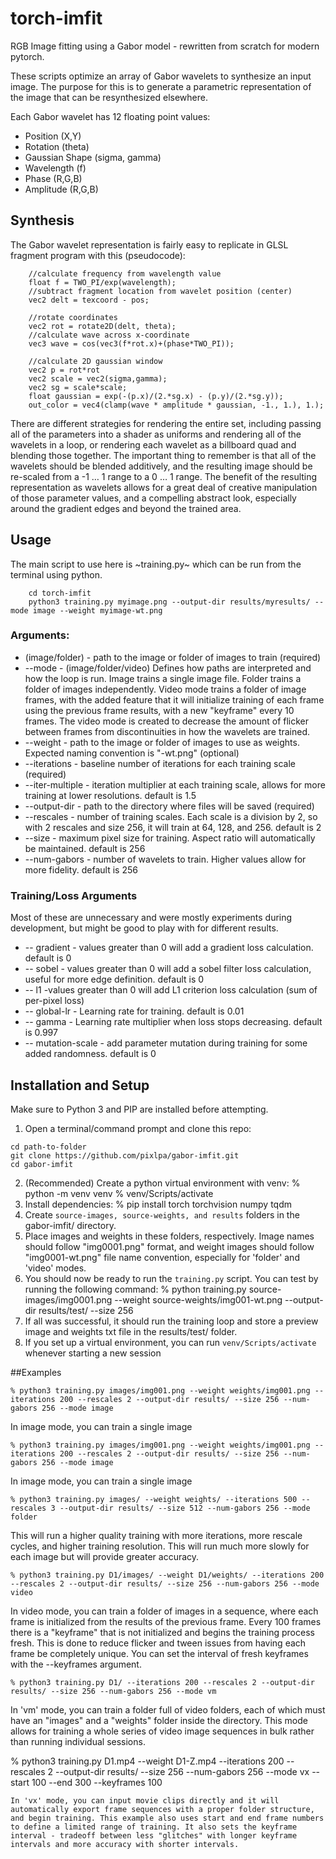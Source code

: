 # torch-imfit
RGB Image fitting using a Gabor model - rewritten from scratch for modern pytorch.

These scripts optimize an array of Gabor wavelets to synthesize an input image. The purpose for this is to generate a parametric representation of the image that can be resynthesized elsewhere. 

Each Gabor wavelet has 12 floating point values:
- Position (X,Y)
- Rotation (theta)
- Gaussian Shape (sigma, gamma)
- Wavelength (f)
- Phase (R,G,B)
- Amplitude (R,G,B)

## Synthesis
The Gabor wavelet representation is fairly easy to replicate in GLSL fragment program with this (pseudocode):
~~~
    //calculate frequency from wavelength value
    float f = TWO_PI/exp(wavelength);
    //subtract fragment location from wavelet position (center)
    vec2 delt = texcoord - pos;

    //rotate coordinates
    vec2 rot = rotate2D(delt, theta);
    //calculate wave across x-coordinate
	vec3 wave = cos(vec3(f*rot.x)+(phase*TWO_PI));
    
    //calculate 2D gaussian window
	vec2 p = rot*rot
    vec2 scale = vec2(sigma,gamma);
    vec2 sg = scale*scale;
    float gaussian = exp(-(p.x)/(2.*sg.x) - (p.y)/(2.*sg.y));
	out_color = vec4(clamp(wave * amplitude * gaussian, -1., 1.), 1.);
~~~

There are different strategies for rendering the entire set, including passing all of the parameters into a shader as uniforms and rendering all of the wavelets in a loop, or rendering each wavelet as a billboard quad and blending those together. The important thing to remember is that all of the wavelets should be blended additively, and the resulting image should be re-scaled from a -1 … 1 range to a 0 … 1 range.
The benefit of the resulting representation as wavelets allows for a great deal of creative manipulation of those parameter values, and a compelling abstract look, especially around the gradient edges and beyond the trained area.

## Usage
The main script to use here is ~training.py~ which can be run from the terminal using python.
~~~
    cd torch-imfit
    python3 training.py myimage.png --output-dir results/myresults/ --mode image --weight myimage-wt.png
~~~
### Arguments:
+ (image/folder) - path to the image or folder of images to train (required)
+ --mode - (image/folder/video) Defines how paths are interpreted and how the loop is run. Image trains a single image file. Folder trains a folder of images independently. Video mode trains a folder of image frames, with the added feature that it will initialize training of each frame using the previous frame results, with a new "keyframe" every 10 frames. The video mode is created to decrease the amount of flicker between frames from discontinuities in how the wavelets are trained.
+ --weight - path to the image or folder of images to use as weights. Expected naming convention is "<imagename>-wt.png" (optional)
+ --iterations - baseline number of iterations for each training scale (required)
+ --iter-multiple - iteration multiplier at each training scale, allows for more training at lower resolutions. default is 1.5
+ --output-dir - path to the directory where files will be saved (required)
+ --rescales - number of training scales. Each scale is a division by 2, so with 2 rescales and size 256, it will train at 64, 128, and 256. default is 2
+ --size - maximum pixel size for training. Aspect ratio will automatically be maintained. default is 256
+ --num-gabors - number of wavelets to train. Higher values allow for more fidelity. default is 256
### Training/Loss Arguments
Most of these are unnecessary and were mostly experiments during development, but might be good to play with for different results.
+ -- gradient - values greater than 0 will add a gradient loss calculation. default is 0
+ -- sobel - values greater than 0 will add a sobel filter loss calculation, useful for more edge definition. default is 0
+ -- l1 -values greater than 0 will add L1 criterion loss calculation (sum of per-pixel loss)
+ -- global-lr - Learning rate for training. default is 0.01
+ -- gamma - Learning rate multiplier when loss stops decreasing. default is 0.997
+ -- mutation-scale - add parameter mutation during training for some added randomness. default is 0

## Installation and Setup
Make sure to Python 3 and PIP are installed before attempting.
1. Open a terminal/command prompt and clone this repo:
~~~
cd path-to-folder
git clone https://github.com/pixlpa/gabor-imfit.git
cd gabor-imfit
~~~
2. (Recommended) Create a python virtual environment with venv:
    % python -m venv venv
    % venv/Scripts/activate
3. Install dependencies:
    % pip install torch torchvision numpy tqdm
4. Create `source-images, source-weights, and results` folders in the gabor-imfit/ directory.
5. Place images and weights in these folders, respectively. Image names should follow "img0001.png" format, and weight images should follow "img0001-wt.png" file name convention, especially for 'folder' and 'video' modes.
6. You should now be ready to run the `training.py` script. You can test by running the following command:
    % python training.py source-images/img0001.png --weight source-weights/img001-wt.png --output-dir results/test/ --size 256
7. If all was successful, it should run the training loop and store a preview image and weights txt file in the results/test/ folder. 
8. If you set up a virtual environment, you can run `venv/Scripts/activate` whenever starting a new session

##Examples
~~~
% python3 training.py images/img001.png --weight weights/img001.png --iterations 200 --rescales 2 --output-dir results/ --size 256 --num-gabors 256 --mode image
~~~
In image mode, you can train a single image

~~~
% python3 training.py images/img001.png --weight weights/img001.png --iterations 200 --rescales 2 --output-dir results/ --size 256 --num-gabors 256 --mode image
~~~
In image mode, you can train a single image

~~~
% python3 training.py images/ --weight weights/ --iterations 500 --rescales 3 --output-dir results/ --size 512 --num-gabors 256 --mode folder
~~~
This will run a higher quality training with more iterations, more rescale cycles, and higher training resolution. This will run much more slowly for each image but will provide greater accuracy.

~~~
% python3 training.py D1/images/ --weight D1/weights/ --iterations 200 --rescales 2 --output-dir results/ --size 256 --num-gabors 256 --mode video
~~~
In video mode, you can train a folder of images in a sequence, where each frame is initialized from the results of the previous frame. Every 100 frames there is a "keyframe" that is not initialized and begins the training process fresh. This is done to reduce flicker and tween issues from having each frame be completely unique. You can set the interval of fresh keyframes with the --keyframes argument. 

~~~
% python3 training.py D1/ --iterations 200 --rescales 2 --output-dir results/ --size 256 --num-gabors 256 --mode vm
~~~
In 'vm' mode, you can train a folder full of video folders, each of which must have an "images" and a "weights" folder inside the directory. This mode allows for training a whole series of video image sequences in bulk rather than running individual sessions.

% python3 training.py D1.mp4 --weight D1-Z.mp4 --iterations 200 --rescales 2 --output-dir results/ --size 256 --num-gabors 256 --mode vx --start 100 --end 300 --keyframes 100
~~~
In 'vx' mode, you can input movie clips directly and it will automatically export frame sequences with a proper folder structure, and begin training. This example also uses start and end frame numbers to define a limited range of training. It also sets the keyframe interval - tradeoff between less "glitches" with longer keyframe intervals and more accuracy with shorter intervals.


